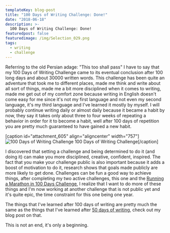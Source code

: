 ```yaml
---
templateKey: blog-post
title: "100 Days of Writing Challenge: Done!"
date: "2018-06-18"
description: >-
  100 Days of Writing Challenge: Done!
featuredpost: false
featuredimage: /img/Selection_029.png
tags:
  - writing
  - challenge
---
```


Referring to the old Persian adage: "This too shall pass" I have to say that my 100 Days of Writing Challenge came to its eventual conclusion after 100 long days and about 30000 written words. This challenge has been quite an adventure that took me to different places, made me think and write about all sort of things, made me a bit more disciplined when it comes to writing, made me get out of my comfort zone because writing in English doesn't come easy for me since it's not my first language and not even my second language, it's my third language and I've learned it mostly by myself. I will probably continue writing daily or almost daily because it became a habit by now, they say it takes only about three to four weeks of repeating a behavior in order for it to become a habit, well after 100 days of repetition you are pretty much guaranteed to have gained a new habit.

\[caption id="attachment\_605" align="aligncenter" width="757"\]![100 Days of Writing Challenge](https://stefantesoi.com/wp-content/uploads/2018/06/Selection_029.png) 100 Days of Writing Challenge\[/caption\]

I discovered that setting a challenge and being determined to do it (and doing it) can make you more disciplined, creative, confident, inspired. The fact that you make your challenge public is also important because it adds a boost of motivation to do it, research shows that goals made publicly are more likely to get done. Challenges can be fun a good way to achieve things, after completing my two active challenges, this one and the [Running a Marathon in 100 Days Challenge](http://stefantesoi.com/100-days-to-run-a-marathon-challenge-done/), I realize that I want to do more of these things and I'm now working at another challenge that is not public yet and it's quite epic, the time constraint for this one being one year.

The things that I've learned after 100 days of writing are pretty much the same as the things that I've learned after [50 days of writing](https://stefantesoi.com/halfway-there-day-50-of-the-100-days-of-writing-challenge/), check out my blog post on that.

This is not an end, it's only a beginning.
